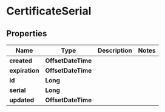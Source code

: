 

# CertificateSerial


## Properties

Name | Type | Description | Notes
------------ | ------------- | ------------- | -------------
**created** | **OffsetDateTime** |  | 
**expiration** | **OffsetDateTime** |  | 
**id** | **Long** |  | 
**serial** | **Long** |  | 
**updated** | **OffsetDateTime** |  | 



